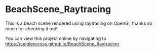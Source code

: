# BeachScene_Raytracing

This is a beach scene rendered using raytracing on OpenGl,
thanks so much for checking it out!

You can view this project online by navigating to https://caiglencross.github.io/BeachScene_Raytracing